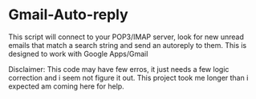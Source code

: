 # Gmail-Auto-reply
This script will connect to your POP3/IMAP server, look for new unread emails that match a search string and send an autoreply to them. This is designed to work with Google Apps/Gmail 

Disclaimer:
This code may have few erros, it just needs a few logic correction and i seem not figure it out. This project took me longer than i expected am coming here for help.
